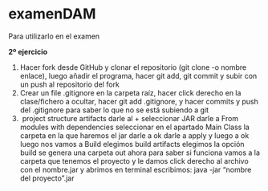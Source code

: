 # examenDAM
Para utilizarlo en el examen

**2º ejercicio**

1. Hacer fork desde GitHub y clonar el repositorio (git clone -o nombre enlace), luego añadir el programa, hacer git add, git commit y subir con un push al repositorio del fork
2. Crear un file .gitignore en la carpeta raíz, hacer click derecho en la clase/fichero a ocultar, hacer git add .gitignore, y hacer commits y push del .gitignore para saber lo que no se está subiendo a git
3. ﻿
project structure
artifacts
darle al +
seleccionar JAR
darle a From modules with dependencies
seleccionar en el apartado Main Class la carpeta en la que haremos el jar
darle a ok
darle a apply y luego a ok
luego nos vamos a Build
elegimos build artifacts
elegimos la opción build
se genera una carpeta out
ahora para saber si funciona vamos a la carpeta que tenemos el proyecto y le damos click derecho al
archivo con el nombre.jar y abrimos en terminal
escribimos: java -jar “nombre del proyecto”.jar

